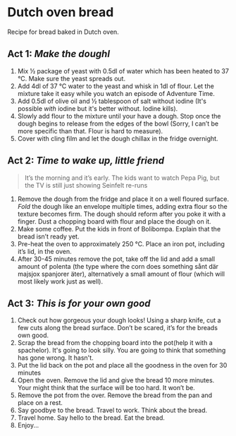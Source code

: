 # Dutch oven bread 
Recipe for bread baked in Dutch oven.

## Act 1: _Make the doughl_
1. Mix ½ package of yeast with 0.5dl of water which has been heated to 37 °C. Make sure the yeast spreads out.
2. Add 4dl of 37 ℃ water to the yeast and whisk in 1dl of flour. Let the mixture take it easy while you watch an episode of Adventure Time.
3. Add 0.5dl of olive oil and ½ tablespoon of salt without iodine (It's possible _with_ iodine but it's better without. Iodine kills).
4. Slowly add flour to the mixture until your have a dough. Stop once the dough begins to release from the edges of the bowl (Sorry, I can’t be more specific than that. Flour is hard to measure).
5. Cover with cling film and let the dough chillax in the fridge overnight.

## Act 2: _Time to wake up, little friend_
>It’s the morning and it’s early. The kids want to watch Pepa Pig, but the TV is still just showing Seinfelt re-runs

1. Remove the dough from the fridge and place it on a well floured surface. _Fold_ the dough like an envelope multiple times, adding extra flour so the texture becomes firm. The dough should reform after you poke it with a finger. Dust a chopping board with flour and place the dough on it.
2. Make some coffee. Put the kids in front of Bolibompa. Explain that the bread isn’t ready yet. 
3. Pre-heat the oven to approximately 250 °C. Place an iron pot, including it’s lid, in the oven.
4. After 30-45 minutes remove the pot, take off the lid and add a small amount of polenta (the type where the corn does something sånt där majsjox spanjorer äter), alternatively a small amount of flour (which will most likely work just as well). 

## Act 3: _This is for your own good_
1. Check out how gorgeous your dough looks! Using a sharp knife, cut a few cuts along the bread surface. Don’t be scared, it’s for the breads own good.
2. Scrap the bread from the chopping board into the pot(help it with a spachelor). It's going to look silly. You are going to think that something has gone wrong. It hasn't. 
3. Put the lid back on the pot and place all the goodness in the oven for 30 minutes
4. Open the oven. Remove the lid and give the bread 10 more minutes. Your might think that the surface will be too hard. It won’t be. 
5. Remove the pot from the over. Remove the bread from the pan and place on a rest. 
6. Say goodbye to the bread. Travel to work. Think about the bread. 
7. Travel home. Say hello to the bread. Eat the bread.
8. Enjoy...
